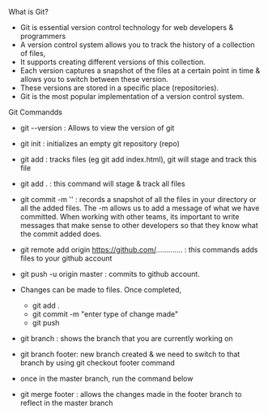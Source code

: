 What is Git?
- Git is essential version control technology for web developers & programmers
- A version control system allows you to track the history of a collection of files,
- It supports creating different versions of this collection.
- Each version captures a snapshot of the files at a certain point in time & allows you to switch between these version.
- These versions are stored in a specific place (repositories).
- Git is the most popular implementation of a version control system.


Git Commandds
- git --version : Allows to view the version of git
- git init : initializes an empty git repository (repo)
- git add : tracks files (eg git add index.html), git will stage and track this file
- git add . : this command will stage & track all files
- git commit -m '' : records a snapshot of all the files in your directory or all the added files. The -m allows us to add a message of what we have committed. When working with other teams, its important to write messages that make sense to other developers so that they know what the commit added does.
- git remote add origin https://github.com/............. : this commands adds files to your github account
- git push -u origin master : commits to github account.

- Changes can be made to files. Once completed,
  - git add .
  - git commit -m "enter type of change made"
  - git push

- git branch : shows the branch that you are currently working on
- git branch footer: new branch created & we need to switch to that branch
by using git checkout footer command
- once in the master branch, run the command below
- git merge footer : allows the changes made in the footer branch to reflect in the master branch
  